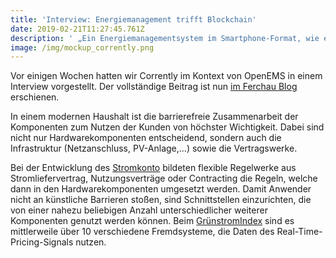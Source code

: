 ```yaml
---
title: 'Interview: Energiema­nage­ment trifft Blockchain'
date: 2019-02-21T11:27:45.761Z
description: ' „Ein Energiema­nage­ment­system im Smartphone-Format, wie es mit OpenEMS entsteht, ist hier das Bindeglied zwischen dem Anwender Mensch und der Technologie, den Prozessen und der Organisa­tion auf dem Energiemarkt“'
image: /img/mockup_corrently.png
---
```

Vor einigen Wochen hatten wir Corrently im Kontext von OpenEMS in einem Interview vorgestellt. Der vollständige Beitrag ist nun [im Ferchau Blog](https://www.ferchau.com/de/de/blog/details/2019/02/19/energiemanagement-im-smartphone-format/) erschienen. 

In einem modernen Haushalt ist die barriere­freie Zusammen­ar­beit der Komponenten zum Nutzen der Kunden von höchster Wichtigkeit. Dabei sind nicht nur Hardwarekomponenten entscheidend, sondern auch die Infrastruktur (Netzanschluss, PV-Anlage,...) sowie die Vertragswerke. 

Bei der Entwicklung des [Stromkonto](https://www.stromkonto.net/produktauswahl.html) bildeten flexible Regelwerke aus Stromliefervertrag, Nutzungsverträge oder Contracting die Regeln, welche dann in den Hardwarekomponenten umgesetzt werden. Damit Anwender nicht an künstliche Barrieren stoßen, sind Schnittstellen einzurichten, die von einer nahezu beliebigen Anzahl unterschiedlicher weiterer Komponenten genutzt werden können. Beim [GrünstromIndex](https://www.corrently.de/hintergrund/gruenstromindex/index.html) sind es mittlerweile über 10 verschiedene Fremdsysteme, die Daten des Real-Time-Pricing-Signals nutzen.

